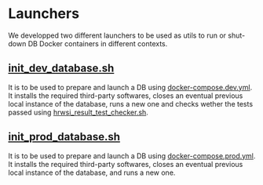 # Launchers

We developped two different launchers to be used as utils to run or shut-down DB Docker containers in different contexts.

## [init_dev_database.sh](init_dev_database.sh)

It is to be used to prepare and launch a DB using [docker-compose.dev.yml](../docker_compose_yml/docker-compose.dev.yml). It installs the required third-party softwares, closes an eventual previous local instance of the database, runs a new one and checks wether the tests passed using [hrwsi_result_test_checker.sh](../test_utils/hrwsi_result_test_checker.sh).

## [init_prod_database.sh](init_prod_database.sh)

It is to be used to prepare and launch a DB using [docker-compose.prod.yml](../docker_compose_yml/docker-compose.prod.yml). It installs the required third-party softwares, closes an eventual previous local instance of the database, and runs a new one.
